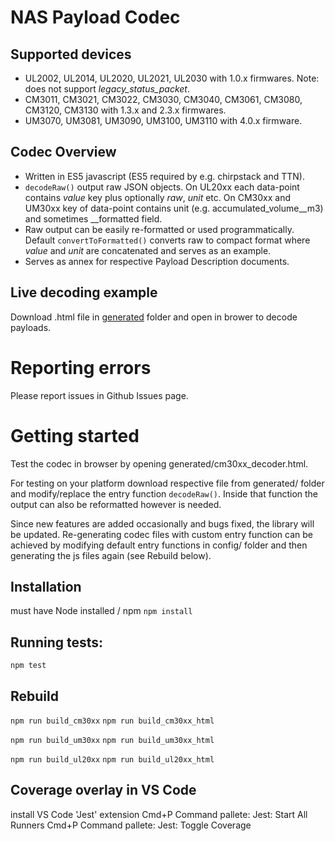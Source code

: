 # NAS Payload Codec
## Supported devices
- UL2002, UL2014, UL2020, UL2021, UL2030 with 1.0.x firmwares. Note: does not support _legacy_status_packet_.
- CM3011, CM3021, CM3022, CM3030, CM3040, CM3061, CM3080, CM3120, CM3130 with 1.3.x and 2.3.x firmwares.
- UM3070, UM3081, UM3090, UM3100, UM3110 with 4.0.x firmware.

## Codec Overview
- Written in ES5 javascript (ES5 required by e.g. chirpstack and TTN).
- `decodeRaw()` output raw JSON objects. On UL20xx each data-point contains _value_ key plus optionally _raw_, _unit_ etc. On CM30xx and UM30xx key of data-point contains unit (e.g. accumulated_volume__m3) and sometimes __formatted field.
- Raw output can be easily re-formatted or used programmatically. Default `convertToFormatted()` converts raw to compact format where _value_ and _unit_ are concatenated and serves as an example.
- Serves as annex for respective Payload Description documents.

## Live decoding example
Download .html file in [generated](https://github.com/nasys/nas-codecs/tree/main/generated) folder and open in brower to decode payloads.

# Reporting errors
Please report issues in Github Issues page.

# Getting started
Test the codec in browser by opening generated/cm30xx_decoder.html.

For testing on your platform download respective file from generated/ folder and modify/replace the entry function `decodeRaw()`. Inside that function the output can also be reformatted however is needed.

Since new features are added occasionally and bugs fixed, the library will be updated.
Re-generating codec files with custom entry function can be achieved by modifying default entry functions in config/ folder and then generating the js files again (see Rebuild below).

## Installation
must have Node installed / npm
`npm install`

## Running tests:
`npm test`

## Rebuild
`npm run build_cm30xx`
`npm run build_cm30xx_html`

`npm run build_um30xx`
`npm run build_um30xx_html`

`npm run build_ul20xx`
`npm run build_ul20xx_html`

## Coverage overlay in VS Code
install VS Code 'Jest' extension
Cmd+P Command pallete: Jest: Start All Runners 
Cmd+P Command pallete: Jest: Toggle Coverage

